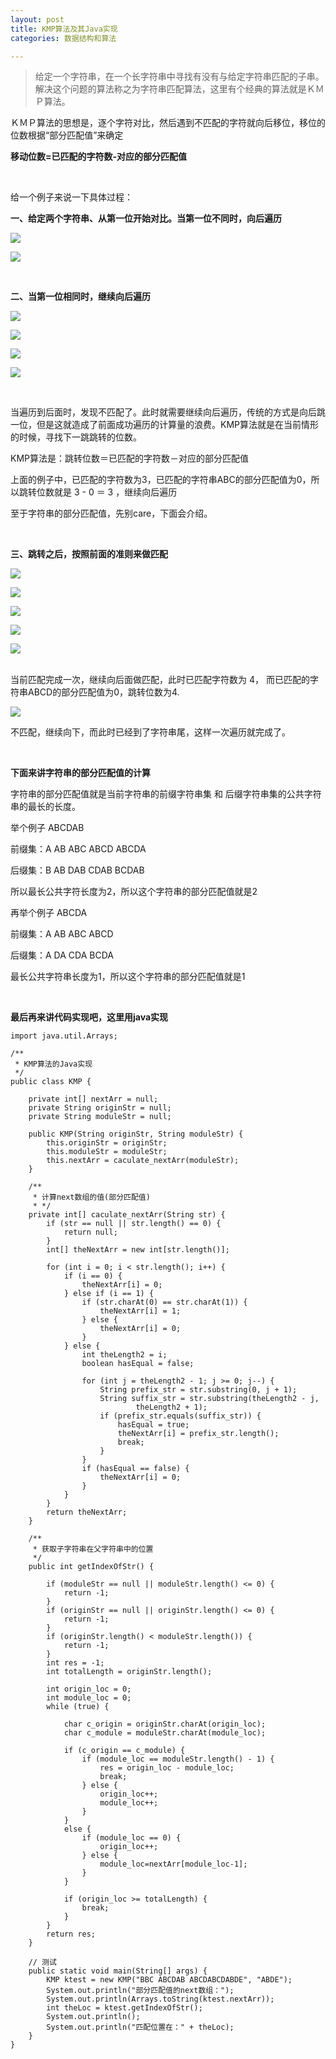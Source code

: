 ```yaml
---
layout: post
title: KMP算法及其Java实现
categories: 数据结构和算法

---
```


>给定一个字符串，在一个长字符串中寻找有没有与给定字符串匹配的子串。解决这个问题的算法称之为字符串匹配算法，这里有个经典的算法就是ＫＭＰ算法。

ＫＭＰ算法的思想是，逐个字符对比，然后遇到不匹配的字符就向后移位，移位的位数根据“部分匹配值”来确定

**移动位数=已匹配的字符数-对应的部分匹配值**

<br/>

给一个例子来说一下具体过程：

**一、给定两个字符串、从第一位开始对比。当第一位不同时，向后遍历**

![](/images/pages/datastructure/kmp1.jpg)

![](/images/pages/datastructure/kmp2.jpg)

<br/>

**二、当第一位相同时，继续向后遍历**

![](/images/pages/datastructure/kmp3.jpg)

![](/images/pages/datastructure/kmp4.jpg)

![](/images/pages/datastructure/kmp5.jpg)

![](/images/pages/datastructure/kmp6.jpg)

<br/>

当遍历到后面时，发现不匹配了。此时就需要继续向后遍历，传统的方式是向后跳一位，但是这就造成了前面成功遍历的计算量的浪费。KMP算法就是在当前情形的时候，寻找下一跳跳转的位数。

KMP算法是：跳转位数＝已匹配的字符数－对应的部分匹配值

上面的例子中，已匹配的字符数为3，已匹配的字符串ABC的部分匹配值为0，所以跳转位数就是 3 - 0 ＝ 3 ，继续向后遍历

至于字符串的部分匹配值，先别care，下面会介绍。

<br/>

**三、跳转之后，按照前面的准则来做匹配**

![](/images/pages/datastructure/kmp7.jpg)

![](/images/pages/datastructure/kmp8.jpg)

![](/images/pages/datastructure/kmp9.jpg)

![](/images/pages/datastructure/kmp10.jpg)

![](/images/pages/datastructure/kmp11.jpg)

<br/>
当前匹配完成一次，继续向后面做匹配，此时已匹配字符数为 4， 而已匹配的字符串ABCD的部分匹配值为0，跳转位数为4.

![](/images/pages/datastructure/kmp12.jpg)

不匹配，继续向下，而此时已经到了字符串尾，这样一次遍历就完成了。

<br/>

**下面来讲字符串的部分匹配值的计算**

字符串的部分匹配值就是当前字符串的前缀字符串集 和 后缀字符串集的公共字符串的最长的长度。

举个例子  ABCDAB

前缀集：A  AB  ABC  ABCD  ABCDA

后缀集：B  AB  DAB  CDAB  BCDAB

所以最长公共字符长度为2，所以这个字符串的部分匹配值就是2

再举个例子  ABCDA

前缀集：A  AB  ABC  ABCD 

后缀集：A  DA  CDA  BCDA

最长公共字符串长度为1，所以这个字符串的部分匹配值就是1

<br/>

**最后再来讲代码实现吧，这里用java实现**
 
```
import java.util.Arrays;  
  
/** 
 * KMP算法的Java实现 
 */  
public class KMP {  
  
    private int[] nextArr = null;  
    private String originStr = null;  
    private String moduleStr = null;  
  
    public KMP(String originStr, String moduleStr) {  
        this.originStr = originStr;  
        this.moduleStr = moduleStr;  
        this.nextArr = caculate_nextArr(moduleStr);  
    }  
  
    /** 
     * 计算next数组的值(部分匹配值) 
     * */  
    private int[] caculate_nextArr(String str) {  
        if (str == null || str.length() == 0) {  
            return null;  
        }  
        int[] theNextArr = new int[str.length()];  
  
        for (int i = 0; i < str.length(); i++) {  
            if (i == 0) {  
                theNextArr[i] = 0;  
            } else if (i == 1) {  
                if (str.charAt(0) == str.charAt(1)) {  
                    theNextArr[i] = 1;  
                } else {  
                    theNextArr[i] = 0;  
                }  
            } else {  
                int theLength2 = i;  
                boolean hasEqual = false;  
  
                for (int j = theLength2 - 1; j >= 0; j--) {  
                    String prefix_str = str.substring(0, j + 1);  
                    String suffix_str = str.substring(theLength2 - j,  
                            theLength2 + 1);  
                    if (prefix_str.equals(suffix_str)) {  
                        hasEqual = true;  
                        theNextArr[i] = prefix_str.length();  
                        break;  
                    }  
                }  
                if (hasEqual == false) {  
                    theNextArr[i] = 0;  
                }  
            }  
        }  
        return theNextArr;  
    }  
  
    /** 
     * 获取子字符串在父字符串中的位置 
     */  
    public int getIndexOfStr() {  
  
        if (moduleStr == null || moduleStr.length() <= 0) {  
            return -1;  
        }  
        if (originStr == null || originStr.length() <= 0) {  
            return -1;  
        }  
        if (originStr.length() < moduleStr.length()) {  
            return -1;  
        }  
        int res = -1;  
        int totalLength = originStr.length();  
  
        int origin_loc = 0;  
        int module_loc = 0;  
        while (true) {  
  
            char c_origin = originStr.charAt(origin_loc);  
            char c_module = moduleStr.charAt(module_loc);  
  
            if (c_origin == c_module) {  
                if (module_loc == moduleStr.length() - 1) {  
                    res = origin_loc - module_loc;  
                    break;  
                } else {  
                    origin_loc++;  
                    module_loc++;  
                }  
            }   
            else {  
                if (module_loc == 0) {  
                    origin_loc++;  
                } else {  
                    module_loc=nextArr[module_loc-1];    
                }  
            }  
              
            if (origin_loc >= totalLength) {  
                break;  
            }  
        }  
        return res;  
    }  
      
    // 测试  
    public static void main(String[] args) {  
        KMP ktest = new KMP("BBC ABCDAB ABCDABCDABDE", "ABDE");  
        System.out.println("部分匹配值的next数组：");  
        System.out.println(Arrays.toString(ktest.nextArr));  
        int theLoc = ktest.getIndexOfStr();  
        System.out.println();  
        System.out.println("匹配位置在：" + theLoc);  
    }  
}  
```